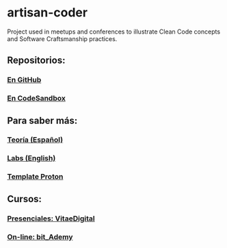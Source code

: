 # artisan-coder

Project used in meetups and conferences to illustrate Clean Code concepts and Software Craftsmanship practices.

## Repositorios:

### [En GitHub](https://github.com/BitAdemy/artisan-coder)

### [En CodeSandbox](https://codesandbox.io/s/github/BitAdemy/artisan-coder/tree/master/?fontsize=14&hidenavigation=1&theme=dark)

## Para saber más:

### [Teoría (Español)](https://github.com/BitAdemy/CleanCode)

### [Labs (English)](https://github.com/LabsAdemy/CleanCodeLab)

### [Template Proton](https://github.com/AtomicBuilders/proton)

## Cursos:

### [Presenciales: VitaeDigital](http://www.vitaedigital.com/proyectos-de-formacion?q=clean+code)

### [On-line: bit_Ademy](https://aula.bitademy.com/p/codigo-limpio/?product_id=1613324&coupon_code=CLEAN_CODE_MEETUP_20)
